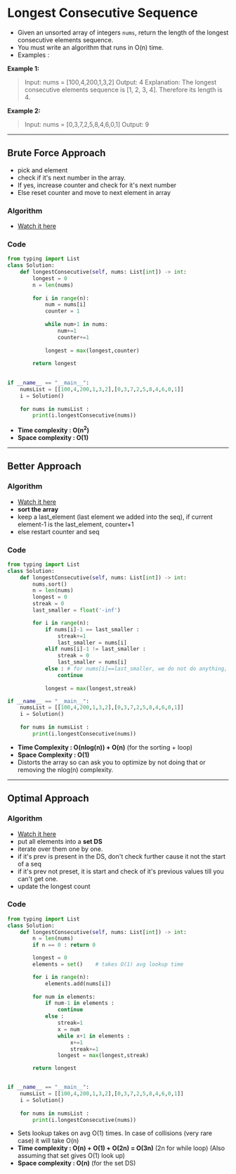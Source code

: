 # Longest Consecutive Sequence

- Given an unsorted array of integers `nums`, return the length of the longest consecutive elements sequence.
- You must write an algorithm that runs in O(n) time.
- Examples : 

**Example 1:**
> Input: nums = [100,4,200,1,3,2]
> Output: 4
> Explanation: The longest consecutive elements sequence is [1, 2, 3, 4]. Therefore its length is 4.

**Example 2:**
> Input: nums = [0,3,7,2,5,8,4,6,0,1]
> Output: 9

---

## Brute Force Approach 

- pick and element 
- check if it's next number in the array.
- If yes, increase counter and check for it's next number 
- Else reset counter and move to next element in array

### Algorithm

- [Watch it here](https://youtu.be/oO5uLE7EUlM?si=TRtt-dBdTubP0CP3&t=124)

### Code 

```python 
from typing import List
class Solution:
    def longestConsecutive(self, nums: List[int]) -> int:
        longest = 0
        n = len(nums)
        
        for i in range(n):
            num = nums[i]
            counter = 1
            
            while num+1 in nums:
                num+=1
                counter+=1
            
            longest = max(longest,counter)
        
        return longest
        

if __name__ == "__main__":
    numsList = [[100,4,200,1,3,2],[0,3,7,2,5,8,4,6,0,1]]
    i = Solution()
    
    for nums in numsList :
        print(i.longestConsecutive(nums))
```
- **Time complexity : O(n<sup>2</sup>)**
- **Space complexity : O(1)**

---

## Better Approach

### Algorithm 
- [Watch it here](https://youtu.be/oO5uLE7EUlM?si=o-xfsL7dSkK5txM4&t=320)
- **sort the array**
- keep a last_element (last element we added into the seq), if current element-1 is the last_element, counter+1
- else restart counter and seq

### Code

```python 
from typing import List 
class Solution:
    def longestConsecutive(self, nums: List[int]) -> int:
        nums.sort()
        n = len(nums)
        longest = 0
        streak = 0
        last_smaller = float('-inf')

        for i in range(n):
            if nums[i]-1 == last_smaller : 
                streak+=1
                last_smaller = nums[i]
            elif nums[i]-1 != last_smaller : 
                streak = 0
                last_smaller = nums[i]
            else : # for nums[i]==last_smaller, we do not do anything, just increase the counter
                continue
            
            longest = max(longest,streak)

if __name__ == "__main__":
    numsList = [[100,4,200,1,3,2],[0,3,7,2,5,8,4,6,0,1]]
    i = Solution()
    
    for nums in numsList :
        print(i.longestConsecutive(nums))
```
- **Time Complexity : O(nlog(n)) + O(n)** (for the sorting + loop)
- **Space Complexity : O(1)**
- Distorts the array so can ask you to optimize by not doing that or removing the nlog(n) complexity.

---

## Optimal Approach 

### Algorithm 

- [Watch it here](https://youtu.be/oO5uLE7EUlM?si=qyRJ8-sPxsZ6ydop&t=775)
- put all elements into a **set DS**
- iterate over them one by one.
- if it's prev is present in the DS, don't check further cause it not the start of a seq
- if it's prev not preset, it is start and check of it's previous values till you can't get one.
- update the longest count

### Code 

```python 
from typing import List 
class Solution:
    def longestConsecutive(self, nums: List[int]) -> int:
        n = len(nums)
        if n == 0 : return 0

        longest = 0 
        elements = set()    # takes O(1) avg lookup time 

        for i in range(n):
            elements.add(nums[i])
        
        for num in elements:
            if num-1 in elements : 
                continue
            else :
                streak=1
                x = num 
                while x+1 in elements : 
                    x+=1
                    streak+=1
                longest = max(longest,streak)

        return longest


if __name__ == "__main__":
    numsList = [[100,4,200,1,3,2],[0,3,7,2,5,8,4,6,0,1]]
    i = Solution()
    
    for nums in numsList :
        print(i.longestConsecutive(nums))
```
- Sets lookup takes on avg O(1) times. In case of collisions (very rare case) it will take O(n)
- **Time complexity : O(n) + O(1) + O(2n) = O(3n)** (2n for while loop) (Also assuming that set gives O(1) look up)
- **Space complexity : O(n)**   (for the set DS)